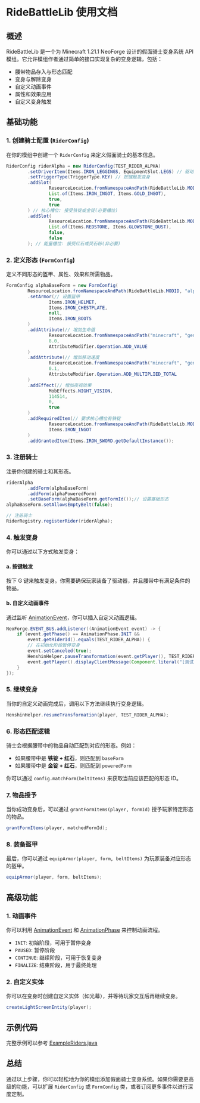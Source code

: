 # RideBattleLib 使用文档

## 概述
RideBattleLib 是一个为 Minecraft 1.21.1 NeoForge 设计的假面骑士变身系统 API 模组。它允许模组作者通过简单的接口实现复杂的变身逻辑，包括：
- 腰带物品存入与形态匹配
- 变身与解除变身
- 自定义动画事件
- 属性和效果应用
- 自定义变身触发

## 基础功能

### 1. 创建骑士配置 (`RiderConfig`)
在你的模组中创建一个 `RiderConfig` 来定义假面骑士的基本信息。

```java
RiderConfig riderAlpha = new RiderConfig(TEST_RIDER_ALPHA)
        .setDriverItem(Items.IRON_LEGGINGS, EquipmentSlot.LEGS) // 驱动器: 铁护腿(穿戴在腿部)
        .setTriggerType(TriggerType.KEY) // 按键触发变身
        .addSlot(
                ResourceLocation.fromNamespaceAndPath(RideBattleLib.MODID, "core_slot"),
                List.of(Items.IRON_INGOT, Items.GOLD_INGOT),
                true,
                true
        ) // 核心槽位: 接受铁锭或金锭(必要槽位)
        .addSlot(
                ResourceLocation.fromNamespaceAndPath(RideBattleLib.MODID, "energy_slot"),
                List.of(Items.REDSTONE, Items.GLOWSTONE_DUST),
                false,
                false
        ); // 能量槽位: 接受红石或荧石粉(非必要)
```

### 2. 定义形态 (`FormConfig`)
定义不同形态的盔甲、属性、效果和所需物品。

```java
FormConfig alphaBaseForm = new FormConfig(
        ResourceLocation.fromNamespaceAndPath(RideBattleLib.MODID, "alpha_base_form"))
        .setArmor(// 设置盔甲
                Items.IRON_HELMET,
                Items.IRON_CHESTPLATE,
                null,
                Items.IRON_BOOTS
        )
        .addAttribute(// 增加生命值
                ResourceLocation.fromNamespaceAndPath("minecraft", "generic.max_health"),
                8.0,
                AttributeModifier.Operation.ADD_VALUE
        )
        .addAttribute(// 增加移动速度
                ResourceLocation.fromNamespaceAndPath("minecraft", "generic.movement_speed"),
                0.1,
                AttributeModifier.Operation.ADD_MULTIPLIED_TOTAL
        )
        .addEffect(// 增加夜视效果
                MobEffects.NIGHT_VISION,
                114514,
                0,
                true
        )
        .addRequiredItem(// 要求核心槽位有铁锭
                ResourceLocation.fromNamespaceAndPath(RideBattleLib.MODID, "core_slot"),
                Items.IRON_INGOT
        )
        .addGrantedItem(Items.IRON_SWORD.getDefaultInstance());
```

### 3. 注册骑士
注册你创建的骑士和其形态。

```java
riderAlpha
        .addForm(alphaBaseForm)
        .addForm(alphaPoweredForm)
        .setBaseForm(alphaBaseForm.getFormId());// 设置基础形态
alphaBaseForm.setAllowsEmptyBelt(false);

// 注册骑士
RiderRegistry.registerRider(riderAlpha);
```

### 4. 触发变身
你可以通过以下方式触发变身：

#### a. 按键触发
按下 G 键来触发变身。你需要确保玩家装备了驱动器，并且腰带中有满足条件的物品。

#### b. 自定义动画事件
通过监听 [AnimationEvent](file://D:\Apps\Minecraft\Coding\Mod\RideBattleLib_NeoForge_1.21.1\src\main\java\com\jpigeon\ridebattlelib\core\system\event\AnimationEvent.java#L7-L29)，你可以插入自定义动画逻辑。

```java
NeoForge.EVENT_BUS.addListener((AnimationEvent event) -> {
    if (event.getPhase() == AnimationPhase.INIT && 
        event.getRiderId().equals(TEST_RIDER_ALPHA)) {
        // 在初始化阶段暂停变身
        event.setCanceled(true);
        HenshinHelper.pauseTransformation(event.getPlayer(), TEST_RIDER_ALPHA);
        event.getPlayer().displayClientMessage(Component.literal("[测试] 变身已暂停，请[自定义事件]继续").withStyle(ChatFormatting.YELLOW), true);
    }
});
```

### 5. 继续变身
当你的自定义动画完成后，调用以下方法继续执行变身逻辑。

```java
HenshinHelper.resumeTransformation(player, TEST_RIDER_ALPHA);
```

### 6. 形态匹配逻辑
骑士会根据腰带中的物品自动匹配到对应的形态。例如：
- 如果腰带中是 **铁锭 + 红石**，则匹配到 `baseForm`
- 如果腰带中是 **金锭 + 红石**，则匹配到 `poweredForm`

你可以通过 `config.matchForm(beltItems)` 来获取当前应该匹配的形态 ID。

### 7. 物品授予
当你成功变身后，可以通过 `grantFormItems(player, formId)` 授予玩家特定形态的物品。

```java
grantFormItems(player, matchedFormId);
```

### 8. 装备盔甲
最后，你可以通过 `equipArmor(player, form, beltItems)` 为玩家装备对应形态的盔甲。

```java
equipArmor(player, form, beltItems);
```

## 高级功能

### 1. 动画事件
你可以利用 [AnimationEvent](file://D:\Apps\Minecraft\Coding\Mod\RideBattleLib_NeoForge_1.21.1\src\main\java\com\jpigeon\ridebattlelib\core\system\event\AnimationEvent.java#L7-L29) 和 [AnimationPhase](file://D:\Apps\Minecraft\Coding\Mod\RideBattleLib_NeoForge_1.21.1\src\main\java\com\jpigeon\ridebattlelib\core\system\animation\AnimationPhase.java#L2-L4) 来控制动画流程。

- `INIT`: 初始阶段，可用于暂停变身
- `PAUSED`: 暂停阶段
- `CONTINUE`: 继续阶段，可用于恢复变身
- `FINALIZE`: 结束阶段，用于最终处理

### 2. 自定义实体
你可以在变身时创建自定义实体（如光幕），并等待玩家交互后再继续变身。

```java
createLightScreenEntity(player);
```

## 示例代码
完整示例可以参考 [ExampleRiders.java](file://D:\Apps\Minecraft\Coding\Mod\RideBattleLib_NeoForge_1.21.1\src\main\java\com\jpigeon\ridebattlelib\example\ExampleRiders.java#L28-L86)

## 总结
通过以上步骤，你可以轻松地为你的模组添加假面骑士变身系统。如果你需要更高级的功能，可以扩展 `RiderConfig` 或 `FormConfig` 类，或者订阅更多事件以进行深度定制。